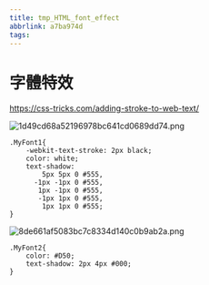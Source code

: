 ```yaml
---
title: tmp_HTML_font_effect
abbrlink: a7ba974d
tags:
---
```

字體特效
===
https://css-tricks.com/adding-stroke-to-web-text/


![1d49cd68a52196978bc641cd0689dd74.png](:/10a7a3a24a9040cb8604c2c7dda43d71)
```
.MyFont1{
    -webkit-text-stroke: 2px black;
    color: white;
    text-shadow:
        5px 5px 0 #555,
      -1px -1px 0 #555,  
       1px -1px 0 #555,
       -1px 1px 0 #555,
        1px 1px 0 #555;
}
```

![8de661af5083bc7c8334d140c0b9ab2a.png](:/a908cf7991e54c21b0bfb600269542a8)
```
.MyFont2{
    color: #D50;
    text-shadow: 2px 4px #000;
}
```